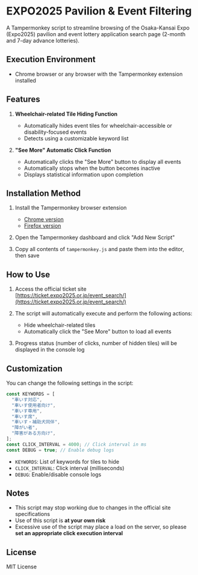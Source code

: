 # EXPO2025 Pavilion & Event Filtering

A Tampermonkey script to streamline browsing of the Osaka-Kansai Expo (Expo2025) pavilion and event lottery application search page (2-month and 7-day advance lotteries).

## Execution Environment

- Chrome browser or any browser with the Tampermonkey extension installed

## Features

1. **Wheelchair-related Tile Hiding Function**

   - Automatically hides event tiles for wheelchair-accessible or disability-focused events
   - Detects using a customizable keyword list

2. **"See More" Automatic Click Function**
   - Automatically clicks the "See More" button to display all events
   - Automatically stops when the button becomes inactive
   - Displays statistical information upon completion

## Installation Method

1. Install the Tampermonkey browser extension

   - [Chrome version](https://chrome.google.com/webstore/detail/tampermonkey/dhdgffkkebhmkfjojejmpbldmpobfkfo)
   - [Firefox version](https://addons.mozilla.org/ja/firefox/addon/tampermonkey/)

2. Open the Tampermonkey dashboard and click "Add New Script"

3. Copy all contents of `tampermonkey.js` and paste them into the editor, then save

## How to Use

1. Access the official ticket site [https://ticket.expo2025.or.jp/event_search/](https://ticket.expo2025.or.jp/event_search/)

2. The script will automatically execute and perform the following actions:

   - Hide wheelchair-related tiles
   - Automatically click the "See More" button to load all events

3. Progress status (number of clicks, number of hidden tiles) will be displayed in the console log

## Customization

You can change the following settings in the script:

```javascript
const KEYWORDS = [
  "車いす対応",
  "車いす使用者向け",
  "車いす専用",
  "車いす席",
  "車いす・補助犬同伴",
  "障がい者",
  "障害がある方向け",
];
const CLICK_INTERVAL = 4000; // Click interval in ms
const DEBUG = true; // Enable debug logs
```

- `KEYWORDS`: List of keywords for tiles to hide
- `CLICK_INTERVAL`: Click interval (milliseconds)
- `DEBUG`: Enable/disable console logs

## Notes

- This script may stop working due to changes in the official site specifications
- Use of this script is **at your own risk**
- Excessive use of the script may place a load on the server, so please **set an appropriate click execution interval**

## License

MIT License
